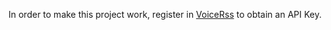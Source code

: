 In order to make this project work, register in [VoiceRss](http://www.voicerss.org/) to obtain an API Key.
